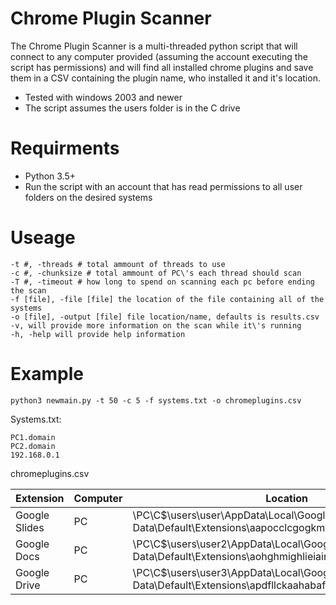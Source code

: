 # Chrome Plugin Scanner
The Chrome Plugin Scanner is a multi-threaded python script that will connect to any computer provided (assuming the account executing the script has permissions) and will find all installed chrome plugins and save them in a CSV containing the plugin name, who installed it and it's location.

* Tested with windows 2003 and newer
* The script assumes the users folder is in the C drive


# Requirments

* Python 3.5+
* Run the script with an account that has read permissions to all user folders on the desired systems

# Useage

```
-t #, -threads # total ammount of threads to use
-c #, -chunksize # total ammount of PC\'s each thread should scan
-T #, -timeout # how long to spend on scanning each pc before ending the scan
-f [file], -file [file] the location of the file containing all of the systems
-o [file], -output [file] file location/name, defaults is results.csv
-v, will provide more information on the scan while it\'s running
-h, -help will provide help information
```

# Example

`python3 newmain.py -t 50 -c 5 -f systems.txt -o chromeplugins.csv`

Systems.txt:
```
PC1.domain
PC2.domain
192.168.0.1
```

chromeplugins.csv

| Extension  |Computer   |Location|
|-------------|---|---|
|Google Slides|PC|\\PC\\C$\\users\\user\\AppData\\Local\\Google\\Chrome\\User Data\\Default\\Extensions\\aapocclcgogkmnckokdopfmhonfmgoek\\|
|Google Docs|PC|\\PC\\C$\\users\\user2\\AppData\\Local\\Google\\Chrome\\User Data\\Default\\Extensions\\aohghmighlieiainnegkcijnfilokake\\|
|Google Drive|PC|\\PC\\C$\\users\\user3\\AppData\\Local\\Google\\Chrome\\User Data\\Default\\Extensions\\apdfllckaahabafndbhieahigkjlhalf\\|
